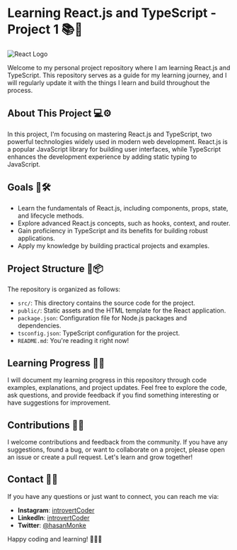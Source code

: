 # Learning React.js and TypeScript - Project 1 📚🚀

![React Logo](https://upload.wikimedia.org/wikipedia/commons/thumb/a/a7/React-icon.svg/100px-React-icon.svg.png)

Welcome to my personal project repository where I am learning React.js and TypeScript. This repository serves as a guide for my learning journey, and I will regularly update it with the things I learn and build throughout the process.

## About This Project 💻⚙️

In this project, I'm focusing on mastering React.js and TypeScript, two powerful technologies widely used in modern web development. React.js is a popular JavaScript library for building user interfaces, while TypeScript enhances the development experience by adding static typing to JavaScript.

## Goals 🎯🛠️

- Learn the fundamentals of React.js, including components, props, state, and lifecycle methods.
- Explore advanced React.js concepts, such as hooks, context, and router.
- Gain proficiency in TypeScript and its benefits for building robust applications.
- Apply my knowledge by building practical projects and examples.

## Project Structure 📁📦

The repository is organized as follows:

- `src/`: This directory contains the source code for the project.
- `public/`: Static assets and the HTML template for the React application.
- `package.json`: Configuration file for Node.js packages and dependencies.
- `tsconfig.json`: TypeScript configuration for the project.
- `README.md`: You're reading it right now!

## Learning Progress 📖💡

I will document my learning progress in this repository through code examples, explanations, and project updates. Feel free to explore the code, ask questions, and provide feedback if you find something interesting or have suggestions for improvement.

## Contributions 🤝🌱

I welcome contributions and feedback from the community. If you have any suggestions, found a bug, or want to collaborate on a project, please open an issue or create a pull request. Let's learn and grow together!

## Contact 📱💬

If you have any questions or just want to connect, you can reach me via:

- **Instagram**: [introvertCoder](https://www.instagram.com/introvertCoder)
- **LinkedIn**: [introvertCoder](https://www.linkedin.com/in/introvertCoder)
- **Twitter**: [@hasanMonke](https://twitter.com/hasanMonke)

Happy coding and learning! 🚀👨‍💻

